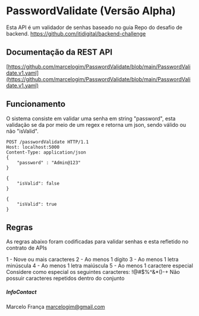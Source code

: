 # PasswordValidate (Versão Alpha)
Esta API é um validador de senhas baseado no guia Repo do desafio de backend.
https://github.com/itidigital/backend-challenge

## Documentação da REST API

[https://github.com/marcelogim/PasswordValidate/blob/main/PasswordValidate.v1.yaml](https://github.com/marcelogim/PasswordValidate/blob/main/PasswordValidate.v1.yaml)

## Funcionamento

O sistema consiste em validar uma senha em string "password", esta validação se da por meio de um regex e retorna um json, sendo válido ou não "isValid".

```
POST /passwordValidate HTTP/1.1
Host: localhost:5000
Content-Type: application/json
{
	"password" : "Admin@123"
}
```

```
{
    "isValid": false
}
```

```
{
    "isValid": true
}
```
## Regras

As regras abaixo foram codificadas para validar senhas e esta refletido no contrato de APIs

1 - Nove ou mais caracteres
2 - Ao menos 1 dígito
3 - Ao menos 1 letra minúscula
4 - Ao menos 1 letra maiúscula
5 - Ao menos 1 caractere especial
    Considere como especial os seguintes caracteres: !@#$%^&*()-+
    Não possuir caracteres repetidos dentro do conjunto

##### InfoContact
Marcelo França
marcelogim@gmail.com

